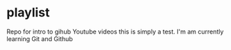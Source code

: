 # playlist
Repo for intro to gihub Youtube videos
this is simply a test.
I'm am currently learning Git and Github
